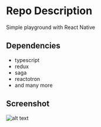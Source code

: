 # Repo Description

Simple playground with React Native

## Dependencies

- typescript
- redux
- saga
- reactotron
- and many more

## Screenshot

![alt text](https://raw.githubusercontent.com/kurniaeliazar/SimpleContactAppRN/master/simpleContactApp-screenshot.png)
